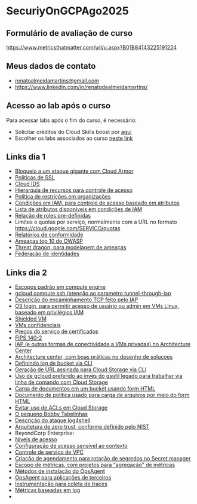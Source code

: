 # SecuriyOnGCPAgo2025

## Formulário de avaliação de curso 
https://www.metricsthatmatter.com/url/u.aspx?B01B84143225191224

## Meus dados de contato
- renatoalmeidamartins@gmail.com
- https://www.linkedin.com/in/renatodealmeidamartins/

## Acesso ao lab após o curso
Para acessar labs após o fim do curso, é necessário:
- Solicitar créditos do Cloud Skills boost por [aqui](https://docs.google.com/forms/d/e/1FAIpQLSdAOLyLaEJZqAHrhlD68ItLxBmF_Brx5_cIahPqrNVrmVbDKA/viewform
)
- Escolher os labs associados ao curso [neste link](https://www.cloudskillsboost.google/course_templates/21?catalog_rank=%7B%22rank%22%3A3%2C%22num_filters%22%3A2%2C%22has_search%22%3Atrue%7D&search_id=24089976)

## Links dia 1
- [Bloqueio a um ataque gigante com Cloud Armor](https://cloud.google.com/blog/products/identity-security/how-google-cloud-blocked-largest-layer-7-ddos-attack-at-46-million-rps)
- [Politicas de SSL](https://cloud.google.com/load-balancing/docs/ssl-policies-concepts)
- [Cloud IDS](https://cloud.google.com/intrusion-detection-system/docs/overview)
- [Hierarquia de recursos para controle de acesso](https://cloud.google.com/iam/docs/resource-hierarchy-access-control)
- [Politica de restrições em organizações](https://cloud.google.com/resource-manager/docs/organization-policy/org-policy-constraints)
- [Condições em IAM, para controle de acesso baseado em atributos](https://cloud.google.com/iam/docs/conditions-overview)
- [Lista de atributos disponíveis em condições de IAM](https://cloud.google.com/iam/docs/conditions-attribute-reference)
- [Relação de roles pre-definidas](https://cloud.google.com/iam/docs/roles-permissions/mapsanalytics)
- Limites e quotas por serviço, normalmente com a URL no formato https://cloud.google.com/SERVICO/quotas
- [Relatórios de conformidade](https://cloud.google.com/security/compliance/compliance-reports-manager)
- [Ameaças top 10 do OWASP](https://owasp.org/www-project-top-ten/)
- [Threat dragon, para modelagem de ameaças](https://owasp.org/www-project-threat-dragon/)
- [Federação de identidades](https://cloud.google.com/iam/docs/workload-identity-federation#pools)
  

## Links dia 2
- [Escopos padrão em compute engine](https://cloud.google.com/compute/docs/access/service-accounts#accesscopesiam)
- [gcloud compute ssh (atenção ao parametro tunnel-through-iap](https://cloud.google.com/sdk/gcloud/reference/compute/ssh)
- [Descrição do encaminhamento TCP feito pelo IAP](https://cloud.google.com/iap/docs/tcp-forwarding-overview)
- [OS login, para permitir acesso de usuário ou admin em VMs Linux, baseado em privilégios IAM](https://cloud.google.com/compute/docs/oslogin/set-up-oslogin#gcloud)
- [Shielded VM](https://cloud.google.com/compute/shielded-vm/docs/shielded-vm)
- [VMs confidenciais](https://cloud.google.com/confidential-computing/confidential-vm/docs/confidential-vm-overview)
- [Preços do serviço de certificados](https://cloud.google.com/certificate-authority-service/pricing)
- [FIPS 140-2](https://nvlpubs.nist.gov/nistpubs/FIPS/NIST.FIPS.140-2.pdf)
- [IAP (e outras formas de conectividade a VMs privadas) no Architecture Center](https://cloud.google.com/architecture/building-internet-connectivity-for-private-vms?hl=en)
- [Architecture center, com boas práticas no desenho de solucoes](https://cloud.google.com/architecture?hl=en)
- [Definindo log de bucket via CLI](https://cloud.google.com/storage/docs/access-logs#command-line)
- [Geração de URL assinada para Cloud Storage via CLI](https://cloud.google.com/storage/docs/access-control/signing-urls-with-helpers)
- [Uso de gcloud preferido ao invés do gsutil legado para trabalhar via linha de comando com Cloud Storage](https://cloud.google.com/storage/docs/gsutil)
- [Carga de documentos em um bucket usando form HTML](https://cloud.google.com/storage/docs/xml-api/post-object-forms#html)
- [Documento de política usado para carga de arquivos por meio do form HTML](https://cloud.google.com/storage/docs/authentication/signatures#policy-document)
- [Evitar uso de ACLs em Cloud Storage](https://cloud.google.com/storage/docs/access-control/lists)
- [O pequeno Bobby Tabelinhas](https://xkcd.com/327/)
- [Descrição do ataque log4shell](https://news.sophos.com/en-us/2021/12/12/log4shell-hell-anatomy-of-an-exploit-outbreak/)
- [Arquitetura de zero trust, conforme definido pelo NIST](https://nvlpubs.nist.gov/nistpubs/SpecialPublications/NIST.SP.800-207.pdf)
- BeyondCorp Enterprise:
 - [Niveis de acesso](https://cloud.google.com/beyondcorp-enterprise/docs/define-access-policies)
 - [Configuração de acesso sensível ao contexto](https://cloud.google.com/beyondcorp-enterprise/docs/securing-console-and-apis)
 - [Controle de serviço de VPC](https://cloud.google.com/vpc-service-controls/docs/overview)
- [Criação de agendamento para rotação de segredos no Secret manager](https://cloud.google.com/secret-manager/docs/secret-rotation)
- [Escopo de métricas, com projetos para "agregação" de métricas](https://cloud.google.com/monitoring/settings)
- [Métodos de instalação do OpsAgent](https://cloud.google.com/monitoring/agent/ops-agent/install-index)
- [OpsAgent para aplicações de terceiros](https://cloud.google.com/monitoring/agent/ops-agent/third-party)
- [Instrumentação para coleta de traces](https://cloud.google.com/trace/docs/setup)
- [Métricas baseadas em log](https://cloud.google.com/logging/docs/logs-based-metrics)
- 

